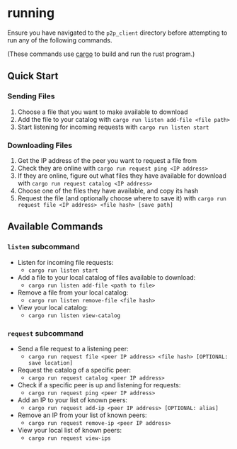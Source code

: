 # running

Ensure you have navigated to the `p2p_client` directory before attempting to run any of the following commands.

(These commands use [cargo](https://doc.rust-lang.org/book/ch01-03-hello-cargo.html#building-and-running-a-cargo-project) to build and run the rust program.)

## Quick Start

### Sending Files
1. Choose a file that you want to make available to download
2. Add the file to your catalog with `cargo run listen add-file <file path>`
3. Start listening for incoming requests with `cargo run listen start`

### Downloading Files
1. Get the IP address of the peer you want to request a file from
2. Check they are online with `cargo run request ping <IP address>`
3. If they are online, figure out what files they have available for download with `cargo run request catalog <IP address>`
4. Choose one of the files they have available, and copy its hash
5. Request the file (and optionally choose where to save it) with `cargo run request file <IP address> <file hash> [save path]`

## Available Commands

### `listen` subcommand
  - Listen for incoming file requests:
    - `cargo run listen start`
  - Add a file to your local catalog of files available to download:
    - `cargo run listen add-file <path to file>`
  - Remove a file from your local catalog:
    - `cargo run listen remove-file <file hash>`
  - View your local catalog:
    - `cargo run listen view-catalog`
### `request` subcommand
  - Send a file request to a listening peer:
    - `cargo run request file <peer IP address> <file hash> [OPTIONAL: save location]`
  - Request the catalog of a specific peer:
    - `cargo run request catalog <peer IP address>`
  - Check if a specific peer is up and listening for requests:
    - `cargo run request ping <peer IP address>`
  - Add an IP to your list of known peers:
    - `cargo run request add-ip <peer IP address> [OPTIONAL: alias]`
  - Remove an IP from your list of known peers:
    - `cargo run request remove-ip <peer IP address>`
  - View your local list of known peers:
    - `cargo run request view-ips`